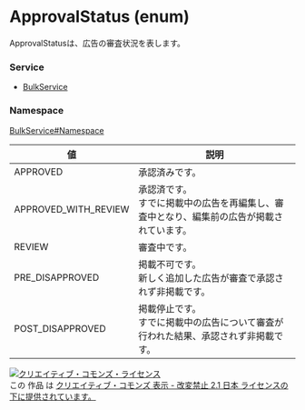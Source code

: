 # ApprovalStatus (enum)
ApprovalStatusは、広告の審査状況を表します。
### Service
+ [BulkService](../../services/BulkService.md)

### Namespace
[BulkService#Namespace](../../services/BulkService.md#namespace)

| 値 | 説明 |
|---|---|
| APPROVED| 承認済みです。 |
| APPROVED_WITH_REVIEW| 承認済です。<br>すでに掲載中の広告を再編集し、審査中となり、編集前の広告が掲載されています。 |
| REVIEW| 審査中です。 |
| PRE_DISAPPROVED| 掲載不可です。<br>新しく追加した広告が審査で承認されず非掲載です。 |
| POST_DISAPPROVED| 掲載停止です。<br>すでに掲載中の広告について審査が行われた結果、承認されず非掲載です。 |

<a rel="license" href="http://creativecommons.org/licenses/by-nd/2.1/jp/"><img alt="クリエイティブ・コモンズ・ライセンス" style="border-width:0" src="https://i.creativecommons.org/l/by-nd/2.1/jp/88x31.png" /></a><br />この 作品 は <a rel="license" href="http://creativecommons.org/licenses/by-nd/2.1/jp/">クリエイティブ・コモンズ 表示 - 改変禁止 2.1 日本 ライセンスの下に提供されています。</a>

